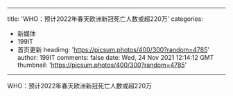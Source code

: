 
---
title: 'WHO：预计2022年春天欧洲新冠死亡人数或超220万'
categories: 
 - 新媒体
 - 199IT
 - 首页更新
headimg: 'https://picsum.photos/400/300?random=4785'
author: 199IT
comments: false
date: Wed, 24 Nov 2021 12:14:12 GMT
thumbnail: 'https://picsum.photos/400/300?random=4785'
---

<div>   
WHO：预计2022年春天欧洲新冠死亡人数或超220万  
</div>
            